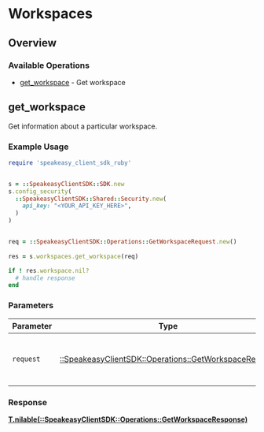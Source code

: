 # Workspaces

## Overview

### Available Operations

* [get_workspace](#get_workspace) - Get workspace

## get_workspace

Get information about a particular workspace.

### Example Usage

```ruby
require 'speakeasy_client_sdk_ruby'


s = ::SpeakeasyClientSDK::SDK.new
s.config_security(
  ::SpeakeasyClientSDK::Shared::Security.new(
    api_key: "<YOUR_API_KEY_HERE>",
  )
)


req = ::SpeakeasyClientSDK::Operations::GetWorkspaceRequest.new()
    
res = s.workspaces.get_workspace(req)

if ! res.workspace.nil?
  # handle response
end

```

### Parameters

| Parameter                                                                                               | Type                                                                                                    | Required                                                                                                | Description                                                                                             |
| ------------------------------------------------------------------------------------------------------- | ------------------------------------------------------------------------------------------------------- | ------------------------------------------------------------------------------------------------------- | ------------------------------------------------------------------------------------------------------- |
| `request`                                                                                               | [::SpeakeasyClientSDK::Operations::GetWorkspaceRequest](../../models/operations/getworkspacerequest.md) | :heavy_check_mark:                                                                                      | The request object to use for the request.                                                              |

### Response

**[T.nilable(::SpeakeasyClientSDK::Operations::GetWorkspaceResponse)](../../models/operations/getworkspaceresponse.md)**


